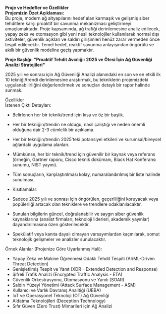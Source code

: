 **Proje ve Hedefler ve Özellikler**  
**Projemizin Özet Açıklaması:**  
Bu proje, modern ağ altyapılarını hedef alan karmaşık ve gelişmiş siber tehditlere karşı proaktif bir savunma mekanizması geliştirmeyi amaçlamaktadır. Proje kapsamında, ağ trafiği derinlemesine analiz edilecek, yapay zeka ve otomasyon gibi yeni nesil teknolojiler kullanılarak normal dışı aktiviteler, güvenlik açıkları ve saldırı girişimleri henüz zarar vermeden önce tespit edilecektir. Temel hedef, reaktif savunma anlayışından öngörülü ve akıllı bir güvenlik modeline geçiş yapmaktır.

**Proje Başlığı: "Proaktif Tehdit Avcılığı: 2025 ve Ötesi İçin Ağ Güvenliği Analizi Stratejileri"**

2025 yılı ve sonrası için Ağ Güvenliği Analizi alanındaki en son ve en etkili ilk 10 tekniği/trendi derinlemesine araştırmak, bu tekniklerin projemizdeki uygulanabilirliğini değerlendirmek ve sonuçları detaylı bir rapor halinde sunmak.

Özellikler  
İstenen Çıktı Detayları:

* Belirlenen her bir teknik/trend için kısa ve öz bir başlık.  
* Her bir tekniğin/trendin ne olduğu, nasıl çalıştığı ve neden önemli olduğuna dair 2-3 cümlelik bir açıklama.  
* Her bir tekniğin/trendin 2025'teki potansiyel etkileri ve kurumsal/bireysel ağlardaki uygulama alanları.  
* Mümkünse, her bir teknik/trend için güvenilir bir kaynak veya referans (örneğin, Gartner raporu, Cisco teknik dokümanı, Black Hat Konferansı sunumu, NIST yayını).  
* Tüm sonuçların, karşılaştırılması kolay, numaralandırılmış bir liste halinde sunulması.  
* Kısıtlamalar:

* Sadece 2025 yılı ve sonrası için öngörülen, geçerliliğini koruyacak veya popülerliği artacak olan tekniklere ve trendlere odaklanılacaktır.  
* Sunulan bilgilerin güncel, doğrulanabilir ve saygın siber güvenlik kaynaklarına (analist firmaları, teknoloji liderleri, akademik yayınlar) dayandırılmasına özen gösterilecektir.  
* Spekülatif veya kanıta dayalı olmayan varsayımlardan kaçınılarak, somut teknolojik gelişmeler ve analizler sunulacaktır.

Örnek Alanlar (Projenize Göre Uyarlanmış Hali):

* Yapay Zeka ve Makine Öğrenmesi Odaklı Tehdit Tespiti (AI/ML-Driven Threat Detection)  
* Genişletilmiş Tespit ve Yanıt (XDR \- Extended Detection and Response)  
* Şifreli Trafik Analizi (Encrypted Traffic Analysis \- ETA)  
* Güvenlik Orkestrasyonu, Otomasyonu ve Yanıtı (SOAR)  
* Saldırı Yüzeyi Yönetimi (Attack Surface Management \- ASM)  
* Kullanıcı ve Varlık Davranış Analitiği (UEBA)  
* IoT ve Operasyonel Teknoloji (OT) Ağ Güvenliği  
* Aldatma Teknolojileri (Deception Technology)  
* Sıfır Güven (Zero Trust) Mimarileri için Ağ Analizi

